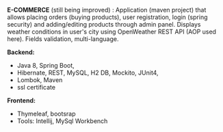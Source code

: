 **E-COMMERCE** (still being improved) :
Application (maven project) that allows placing orders (buying products), user registration, login (spring security) and adding/editing products through admin panel. Displays weather conditions in user's city using OpenWeather REST API (AOP used here). Fields validation, multi-language.

**Backend:**
- Java 8, Spring Boot,
- Hibernate, REST, MySQL, H2 DB, Mockito, JUnit4,
- Lombok, Maven
- ssl certificate

**Frontend:**
- Thymeleaf, bootsrap
- Tools: Intellij, MySql Workbench
